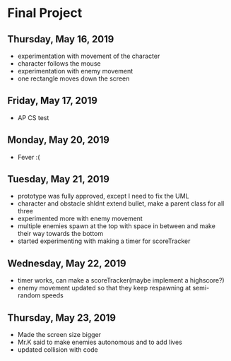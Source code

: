 # Final Project

## Thursday, May 16, 2019

- experimentation with movement of the character
- character follows the mouse
- experimentation with enemy movement 
- one rectangle moves down the screen

## Friday, May 17, 2019

- AP CS test

## Monday, May 20, 2019

- Fever :(

## Tuesday, May 21, 2019

- prototype was fully approved, except I need to fix the UML
- character and obstacle shldnt extend bullet, make a parent class for all three
- experimented more with enemy movement
- multiple enemies spawn at the top with space in between and make their way towards the bottom
- started experimenting with making a timer for scoreTracker

## Wednesday, May 22, 2019

- timer works, can make a scoreTracker(maybe implement a highscore?)
- enemy movement updated so that they keep respawning at semi-random speeds

## Thursday, May 23, 2019

- Made the screen size bigger
- Mr.K said to make enemies autonomous and to add lives
- updated collision with code

